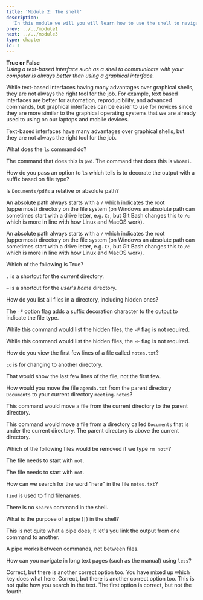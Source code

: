 ```yaml
---
title: 'Module 2: The shell'
description:
  'In this module we will you will learn how to use the shell to navigate your filesystem and to execute commands.'
prev: ../../module1
next: ../../module3
type: chapter
id: 1
---
```


<exercise id="0" title="Module Learning Outcomes"  type="slides, video">
<slides source="module2/module2_00" shot="0" start="3:42" end="4:35"> </slides>
</exercise>

<exercise id="1" title="Introduction to the shell" type="slides,video">
<slides source="module2/module2_01" shot="1" start="0:003" end="05:31"> </slides>
</exercise>

<exercise id="2" title="Test Your Knowledge">

**True or False**       
*Using a text-based interface such as a shell to communicate with your computer is always better than using a graphical interface.*

<choice id="1" >
<opt text="True">

While text-based interfaces having many advantages over graphical shells, they are not always the right tool for the job. For example, text based interfaces are better for automation, reproducibility, and advanced commands, but graphical interfaces can be easier to use for novices since they are more similar to the graphical operating systems that we are already used to using on our laptops and mobile devices.

</opt>

<opt text="False" correct="true">

Text-based interfaces have many advantages over graphical shells, but they are not always the right tool for the job.

</opt>

</choice>

What does the `ls` command do?

<choice id="2" >
<opt text="Lists the name of the current working directory">
The command that does this is <code>pwd</code>.
</opt>

<opt text="Lists the content of the current working directory" correct="true">
</opt>

<opt text="Lists your username">
The command that does this is <code>whoami</code>.
</opt>

</choice>

How do you pass an option to <code>ls</code> which tells is to decorate the output with a suffix based on file type?

<choice id="3" >
<opt text="<code>ls -f</code>">

</opt>

<opt text="<code>ls --f</code>">

</opt>

<opt text="<code>ls -F</code>"  correct="true">

</opt>

<opt text="<code>ls --F</code>">

</opt>

</choice>

</exercise>

<exercise id="3" title="Navigating the file system" type="slides,video">
<slides source="module2/module2_03" shot="1" start="5:4008" end="26:2200"> </slides>
</exercise>

<exercise id="4" title="Test Your Knowledge">

Is `Documents/pdfs` a relative or absolute path?

<choice id="1" >
<opt text="Absolute">

An absolute path always starts with a `/`  which indicates the root (uppermost) directory on the file system (on Windows an absolute path can sometimes start with a drive letter, e.g. `C:`, but Git Bash changes this to `/c` which is more in line with how Linux and MacOS work).

</opt>

<opt text="Relative" correct="true">

An absolute path always starts with a `/` which indicates the root (uppermost) directory on the file system (on Windows an absolute path can sometimes start with a drive letter, e.g. `C:`, but Git Bash changes this to `/c` which is more in line with how Linux and MacOS work).

</opt>

</choice>

Which of the following is True?

<choice id="2" >
<opt text="<code>.</code> is a shortcut for the parent directory.">

`.` is a shortcut for the *current* directory.

</opt>

<opt text="<code>..</code> is a shortcut for the parent directory." correct="true">

</opt>

<opt text="<code>~</code> is a shortcut for the parent directory.">

`~` is a shortcut for the *user's home* directory.

</opt>

</choice>

How do you list all files in a directory, including hidden ones?

<choice id="3" >
<opt text="<code>ls -F</code>">

The <code>-F</code> option flag adds a suffix decoration character to the output to indicate the file type.

</opt>

<opt text="<code>ls -Fa </code>">

While this command would list the hidden files, the <code>-F</code> flag is not required.

</opt>

<opt text="<code>ls -F -a">

While this command would list the hidden files, the <code>-F</code> flag is not required.

</opt>

<opt text="<code>ls -a" correct="true">

</opt>

</choice>

</exercise>

<exercise id="5" title="Moving, copying, and deleting files" type="slides,video">
<slides source="module2/module2_05" shot="1" start="26:3200" end="40:07"></slides>
</exercise>

<exercise id="6" title="Test Your Knowledge">

How do you view the first few lines of a file called `notes.txt`?

<choice id="1">
<opt text="<code>cd notes.txt</code>">

<code>cd</code> is for changing to another directory.

</opt>

<opt text="<code>head notes.txt</code>" correct="true">

</opt>

<opt text="<code>tail notes.txt</code>">

That would show the last few lines of the file, not the first few.

</opt>

</choice>

How would you move the file `agenda.txt` from the parent directory `Documents` to your current directory `meeting-notes`?

<choice id="2">
<opt text="<code>mv ./agenda.txt ..</code>">

This command would move a file from the current directory to the parent directory.

</opt>

<opt text="<code>mv ../agenda.txt .</code>" correct="true">

</opt>

<opt text="<code>mv Documents/agenda.txt .</code>">

This command would move a file from a directory called `Documents` that is under the current directory. The parent directory is above the current directory.

</opt>

</choice>

Which of the following files would be removed if we type `rm not*`?

<choice id="3">
<opt text="<code>no.txt</code>">

The file needs to start with `not`.

</opt>

<opt text="<code>notes.txt</code>" correct="true">

</opt>

<opt text="<code>my-note.txt</code>">

The file needs to start with `not`.

</opt>

</choice>

</exercise>

<exercise id="7" title="Intermediate shell topics" type="slides,video">
<slides source="module2/module2_07" shot="1" start="26:3200" end="40:07"></slides>
</exercise>

<exercise id="8" title="Test Your Knowledge">

How can we search for the word "here" in the file `notes.txt`?

<choice id="1">
<opt text="<code>find 'here' notes.txt</code>">

`find` is used to find filenames.

</opt>

<opt text='<code>grep "here" notes.txt</code>' correct="true">

</opt>

<opt text='<code>search "here" notes.txt</code>'>

There is no `search` command in the shell.

</opt>

</choice>

What is the purpose of a pipe (`|`) in the shell?

<choice id="2">
<opt text="A pipe allow you to save multiple commands and then execute them all at once">

This is not quite what a pipe does; it let's you link the output from one command to another.

</opt>


<opt text='A pipe sends the output from one command to any file you want'>

A pipe works between commands, not between files.

</opt>

<opt text='A pipe send the output from one command to another command' correct="true">

</opt>

</choice>

How can you navigate in long text pages (such as the manual) using <code>less</code>?

<choice id="3">

<opt text='<code>space</code> to scroll down, <code>b</code> to scroll up'>
Correct, but there is another correct option too.
</opt>

<opt text='<code>b</code> to scroll down, <code>space</code> to scroll up'>
You have mixed up which key does what here.
</opt>

<opt text='<code>/</code> to search, <code>n</code> to navigate to the next search result, <code>q</code> to quit'>
Correct, but there is another correct option too.
</opt>

<opt text='<code>\</code> to search, <code>s</code> to navigate to the next search result, <code>q</code> to quit'>
This is not quite how you search in the text.
</opt>

<opt text='The first and third options are both correct' correct='true'>
</opt>

<opt text='The first and fourth options are both correct'>
The first option is correct, but not the fourth.
</opt>

</choice>

</exercise>

<exercise id="9" title="What Did We Just Learn?" type="slides, video">
<slides source="module2/module2_end" shot="0" start="04:37" end="05:35">
</slides>
</exercise>


